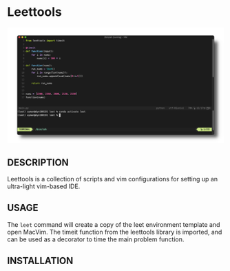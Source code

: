 # Leettools

![projectimage](img/leet.png)

## DESCRIPTION
Leettools is a collection of scripts and vim configurations for setting up an ultra-light vim-based IDE.

## USAGE
The `leet` command will create a copy of the leet environment template and open MacVim. The timeit function from the leettools library is imported, and can be used as a decorator to time the main problem function.


## INSTALLATION

